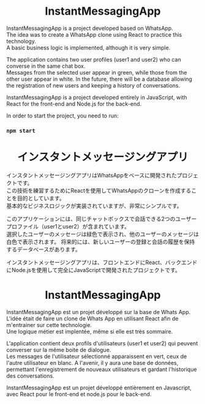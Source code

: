 <h1 align="center">InstantMessagingApp</h1>
<p>
InstantMessagingApp is a project developed based on WhatsApp.<br>
The idea was to create a WhatsApp clone using React to practice this technology.<br>
A basic business logic is implemented, although it is very simple.
</p>
<p>The application contains two user profiles (user1 and user2) who can converse in the same chat box.<br>
Messages from the selected user appear in green, while those from the other user appear in white.
In the future, there will be a database allowing the registration of new users and keeping a history of conversations.
</p>
<p>
InstantMessagingApp is a project developed entirely in JavaScript, with React for the front-end and Node.js for the back-end.
</p>
In order to start the project, you need to run:

### `npm start`


<h1 align="center">インスタントメッセージングアプリ</h1>
<p>
インスタントメッセージングアプリはWhatsAppをベースに開発されたプロジェクトです。<br>
この技術を練習するためにReactを使用してWhatsAppのクローンを作成することを目的としています。<br>
基本的なビジネスロジックが実装されていますが、非常にシンプルです。
</p>
<p>このアプリケーションには、同じチャットボックスで会話できる2つのユーザープロファイル（user1とuser2）が含まれています。<br>
選択したユーザーのメッセージは緑色で表示され、他のユーザーのメッセージは白色で表示されます。
将来的には、新しいユーザーの登録と会話の履歴を保持するデータベースがあります。
</p>
<p>
インスタントメッセージングアプリは、フロントエンドにReact、バックエンドにNode.jsを使用して完全にJavaScriptで開発されたプロジェクトです。
</p>


<h1 align="center">InstantMessagingApp</h1>

<p>
InstantMessagingApp est un projet développé sur la base de Whats App.<br>
L'idée était de faire un clone de Whats App en utilisant React afin de m'entrainer sur cette technologie.<br>
Une logique métier est implentée, même si elle est très sommaire.
</p>
<p>L'application contient deux profils d'utilisateurs (user1 et user2) qui peuvent converser sur la même boite de dialogue.<br>
Les messages de l'utilisateur sélectionné apparaissent en vert, ceux de l'autre utilisateur en blanc.
A l'avenir, il y aura une base de données, permettant l'enregistrement de nouveaux utilisateurs et gardant l'historique des conversations.
</p>
<p>
InstantMessagingApp est un projet développé entièrement en Javascript, avec React pour le front-end et node.js pour le back-end.
</p>




